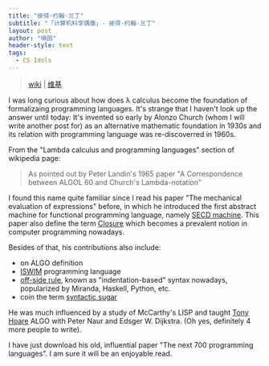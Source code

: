 ```yaml
---
title: "彼得·约翰·兰丁"
subtitle: "「计算机科学偶像」- 彼得·约翰·兰丁"
layout: post
author: "墒田"
header-style: text
tags:
  - CS Idols
---
```


> [wiki](https://en.wikipedia.org/wiki/Peter_Landin) | [维基](https://zh.wikipedia.org/wiki/%E5%BD%BC%E5%BE%97%C2%B7%E5%85%B0%E4%B8%81)

I was long curious about how does λ calculus become the foundation of formalizaing programming languages. It's strange that I haven't look up the answer until today: It's invented so early by Alonzo Church (whom I will write another post for) as an alternative mathematic foundation in 1930s and its relation with programming language was re-discoverred in 1960s.

From the "Lambda calculus and programming languages" section of wikipedia page:

> As pointed out by Peter Landin's 1965 paper "A Correspondence between ALGOL 60 and Church's Lambda-notation"

I found this name quite familiar since I read his paper "The mechanical evaluation of expressions" before, in which he introduced the first abstract machine for functional programming language, namely [SECD machine](https://en.wikipedia.org/wiki/SECD_machine). This paper also define the term [Closure](https://en.wikipedia.org/wiki/Closure_(computer_programming)) which becomes a prevalent notion in computer programming nowadays.

Besides of that, his contributions also include:

- on ALGO definition
- [ISWIM](https://en.wikipedia.org/wiki/ISWIM) programming language
- [off-side rule](https://en.wikipedia.org/wiki/Off-side_rule), known as "indentation-based" syntax nowadays, popularized by Miranda, Haskell, Python, etc.
- coin the term [syntactic sugar](https://en.wikipedia.org/wiki/Syntactic_sugar)

He was much influenced by a study of McCarthy's LISP and taught [Tony Hoare](https://en.wikipedia.org/wiki/Tony_Hoare) ALGO with Peter Naur and Edsger W. Dijkstra. (Oh yes, definitely 4 more people to write).

I have just download his old, influential paper "The next 700 programming languages". 
I am sure it will be an enjoyable read.






